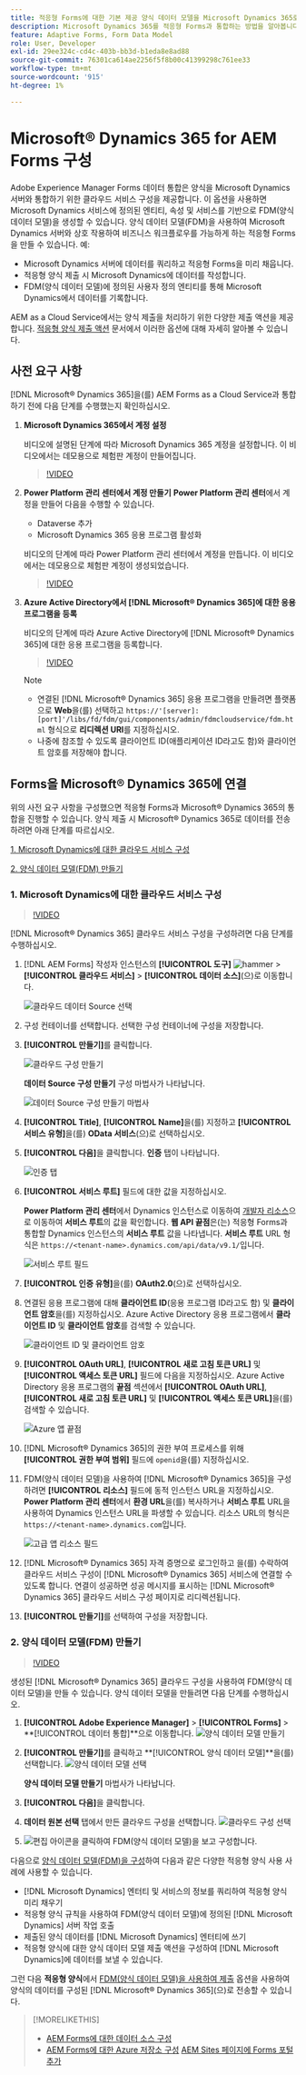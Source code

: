 ```yaml
---
title: 적응형 Forms에 대한 기본 제공 양식 데이터 모델을 Microsoft Dynamics 365로 구성하는 방법
description: Microsoft Dynamics 365를 적응형 Forms과 통합하는 방법을 알아봅니다.
feature: Adaptive Forms, Form Data Model
role: User, Developer
exl-id: 29ee324c-cd4c-403b-bb3d-b1eda8e8ad88
source-git-commit: 76301ca614ae2256f5f8b00c41399298c761ee33
workflow-type: tm+mt
source-wordcount: '915'
ht-degree: 1%

---
```



# Microsoft® Dynamics 365 for AEM Forms 구성

Adobe Experience Manager Forms 데이터 통합은 양식을 Microsoft Dynamics 서버와 통합하기 위한 클라우드 서비스 구성을 제공합니다. 이 옵션을 사용하면 Microsoft Dynamics 서비스에 정의된 엔티티, 속성 및 서비스를 기반으로 FDM(양식 데이터 모델)을 생성할 수 있습니다. 양식 데이터 모델(FDM)을 사용하여 Microsoft Dynamics 서버와 상호 작용하여 비즈니스 워크플로우를 가능하게 하는 적응형 Forms을 만들 수 있습니다. 예:
* Microsoft Dynamics 서버에 데이터를 쿼리하고 적응형 Forms을 미리 채웁니다.
* 적응형 양식 제출 시 Microsoft Dynamics에 데이터를 작성합니다.
* FDM(양식 데이터 모델)에 정의된 사용자 정의 엔티티를 통해 Microsoft Dynamics에서 데이터를 기록합니다.

AEM as a Cloud Service에서는 양식 제출을 처리하기 위한 다양한 제출 액션을 제공합니다. [적응형 양식 제출 액션](/help/forms/configure-submit-actions-core-components.md) 문서에서 이러한 옵션에 대해 자세히 알아볼 수 있습니다.

<!-- 
[[!DNL Experience Manager Forms] Data Integration](data-integration.md) provides [!DNL Microsoft&reg; Dynamics 365] Cloud Services to integrate Adaptive Forms with out of the box Form Data Model (FDM). The Adaptive Forms can then interact with [!DNL Microsoft&reg; Dynamics 365] servers to enable business workflows. For example:

* Write data into [!DNL Microsoft&reg; Dynamics 365] on Adaptive Form submission.
* Write data in [!DNL Microsoft&reg; Dynamics 365] through custom entities defined in Form Data Model (FDM) and conversely.
* Query [!DNL Microsoft&reg; Dynamics 365]server for data and prepopulate Adaptive Forms.
* Read data from [!DNL Microsoft&reg; Dynamics 365] server.

[!DNL Microsoft&reg; Dynamics 365] cloud services and Form Data Model (FDM) are available out of the box on the [!DNL AEM Forms] Server after you [set up a development project for Forms based on Experience Manager archetype](setup-local-development-environment.md#forms-cloud-service-local-development-environment).

>[!NOTE]
>
>Microsoft&reg; Dynamics 365 cloud services and Form Data Model (FDM) are available out of the box only if you set up an [!DNL Experience Manager Forms] as a [!DNL Cloud Service] project based on [AEM Archetype 30](https://github.com/adobe/aem-project-archetype/releases/tag/aem-project-archetype-30) or later.-->

## 사전 요구 사항

[!DNL Microsoft® Dynamics 365]을(를) AEM Forms as a Cloud Service과 통합하기 전에 다음 단계를 수행했는지 확인하십시오.


1. **Microsoft Dynamics 365에서 계정 설정**

   비디오에 설명된 단계에 따라 Microsoft Dynamics 365 계정을 설정합니다. 이 비디오에서는 데모용으로 체험판 계정이 만들어집니다.

   >[!VIDEO](https://video.tv.adobe.com/v/3444389/)

1. **Power Platform 관리 센터에서 계정 만들기**
**Power Platform 관리 센터**&#x200B;에서 계정을 만들어 다음을 수행할 수 있습니다.
   * Dataverse 추가
   * Microsoft Dynamics 365 응용 프로그램 활성화

   비디오의 단계에 따라 Power Platform 관리 센터에서 계정을 만듭니다. 이 비디오에서는 데모용으로 체험판 계정이 생성되었습니다.

   >[!VIDEO](https://video.tv.adobe.com/v/3444388)

1. **Azure Active Directory에서 [!DNL Microsoft® Dynamics 365]에 대한 응용 프로그램을 등록**

   비디오의 단계에 따라 Azure Active Directory에 [!DNL Microsoft® Dynamics 365]에 대한 응용 프로그램을 등록합니다.

   >[!VIDEO](https://video.tv.adobe.com/v/3444369/dynamics365integration-microsoftdynamics-apiaccess-azuread-appregistration)

   >[!NOTE]
   >
   > * 연결된 [!DNL Microsoft® Dynamics 365] 응용 프로그램을 만들려면 플랫폼으로 **Web**&#x200B;을(를) 선택하고 `https://'[server]:[port]'/libs/fd/fdm/gui/components/admin/fdmcloudservice/fdm.html` 형식으로 **리디렉션 URI**&#x200B;를 지정하십시오.
   > * 나중에 참조할 수 있도록 클라이언트 ID(애플리케이션 ID라고도 함)와 클라이언트 암호를 저장해야 합니다.

## Forms을 Microsoft® Dynamics 365에 연결

위의 사전 요구 사항을 구성했으면 적응형 Forms과 Microsoft® Dynamics 365의 통합을 진행할 수 있습니다. 양식 제출 시 Microsoft® Dynamics 365로 데이터를 전송하려면 아래 단계를 따르십시오.

[1. Microsoft Dynamics에 대한 클라우드 서비스 구성](#1-configure-cloud-service-configuration-for-microsoft-dynamics)

[2. 양식 데이터 모델(FDM) 만들기](#2-create-form-data-model-fdm)

### 1. Microsoft Dynamics에 대한 클라우드 서비스 구성

>[!VIDEO](https://video.tv.adobe.com/v/3444370/cloudconfiguration-dataintegration-adobeexperiencemanager-aemforms-microsoftdynamics)

[!DNL Microsoft® Dynamics 365] 클라우드 서비스 구성을 구성하려면 다음 단계를 수행하십시오.

1. [!DNL AEM Forms] 작성자 인스턴스의 **[!UICONTROL 도구]** ![hammer](assets/hammer.png) > **[!UICONTROL 클라우드 서비스]** > **[!UICONTROL 데이터 소스]**(으)로 이동합니다.

   ![클라우드 데이터 Source 선택](/help/forms/assets/dynamics-data-source.png)
1. 구성 컨테이너를 선택합니다. 선택한 구성 컨테이너에 구성을 저장합니다.
1. **[!UICONTROL 만들기]**&#x200B;를 클릭합니다.

   ![클라우드 구성 만들기](/help/forms/assets/dynamics-select-configuration.png)

   **데이터 Source 구성 만들기** 구성 마법사가 나타납니다.

   ![데이터 Source 구성 만들기 마법사](/help/forms/assets/dynamics-create-data-configuration.png)

1. **[!UICONTROL Title]**, **[!UICONTROL Name]**&#x200B;을(를) 지정하고 **[!UICONTROL 서비스 유형]**&#x200B;을(를) **OData 서비스**(으)로 선택하십시오.
1. **[!UICONTROL 다음]**&#x200B;을 클릭합니다. **인증** 탭이 나타납니다.

   ![인증 탭](/help/forms/assets/dynamics-authentication-tab.png)

1. **[!UICONTROL 서비스 루트]** 필드에 대한 값을 지정하십시오.

   **Power Platform 관리 센터**&#x200B;에서 Dynamics 인스턴스로 이동하여 [개발자 리소스](https://docs.microsoft.com/en-us/powerapps/developer/data-platform/view-download-developer-resources)으로 이동하여 **서비스 루트**&#x200B;의 값을 확인합니다. **웹 API 끝점**&#x200B;은(는) 적응형 Forms과 통합할 Dynamics 인스턴스의 **서비스 루트** 값을 나타냅니다. **서비스 루트** URL 형식은 `https://<tenant-name>.dynamics.com/api/data/v9.1/`입니다.

   ![서비스 루트 필드](/help/forms/assets/dynamics-service-root.png)

1. **[!UICONTROL 인증 유형]**&#x200B;을(를) **OAuth2.0**(으)로 선택하십시오.
1. 연결된 응용 프로그램에 대해 **클라이언트 ID**(응용 프로그램 ID라고도 함) 및 **클라이언트 암호**을(를) 지정하십시오.
Azure Active Directory 응용 프로그램에서 **클라이언트 ID** 및 **클라이언트 암호**&#x200B;를 검색할 수 있습니다.

   ![클라이언트 ID 및 클라이언트 암호](/help/forms/assets/dynamics-azure-app-resgistration.png)

1. **[!UICONTROL OAuth URL]**, **[!UICONTROL 새로 고침 토큰 URL]** 및 **[!UICONTROL 액세스 토큰 URL]** 필드에 다음을 지정하십시오.
Azure Active Directory 응용 프로그램의 **끝점** 섹션에서 **[!UICONTROL OAuth URL]**, **[!UICONTROL 새로 고침 토큰 URL]** 및 **[!UICONTROL 액세스 토큰 URL]**&#x200B;을(를) 검색할 수 있습니다.

   ![Azure 앱 끝점](/help/forms/assets/dynamics-azure-app-endpoints.png)

1. [!DNL Microsoft® Dynamics 365]의 권한 부여 프로세스를 위해 **[!UICONTROL 권한 부여 범위]** 필드에 `openid`을(를) 지정하십시오.
1. FDM(양식 데이터 모델)을 사용하여 [!DNL Microsoft® Dynamics 365]을 구성하려면 **[!UICONTROL 리소스]** 필드에 동적 인스턴스 URL을 지정하십시오.
**Power Platform 관리 센터**&#x200B;에서 **환경 URL**&#x200B;을(를) 복사하거나 **서비스 루트** URL을 사용하여 Dynamics 인스턴스 URL을 파생할 수 있습니다. 리소스 URL의 형식은 `https://<tenant-name>.dynamics.com`입니다.

   ![고급 앱 리소스 필드](/help/forms/assets/dynamics-resource-field.png)

1. [!DNL Microsoft® Dynamics 365] 자격 증명으로 로그인하고 을(를) 수락하여 클라우드 서비스 구성이 [!DNL Microsoft® Dynamics 365] 서비스에 연결할 수 있도록 합니다. 연결이 성공하면 성공 메시지를 표시하는 [!DNL Microsoft® Dynamics 365] 클라우드 서비스 구성 페이지로 리디렉션됩니다.
1. **[!UICONTROL 만들기]**&#x200B;를 선택하여 구성을 저장합니다.

### 2. 양식 데이터 모델(FDM) 만들기

>[!VIDEO](https://video.tv.adobe.com/v/3444367/aemforms-adobeexperiencemanager-formdatamodel--dataintegration-digitalforms)

생성된 [!DNL Microsoft® Dynamics 365] 클라우드 구성을 사용하여 FDM(양식 데이터 모델)을 만들 수 있습니다. 양식 데이터 모델을 만들려면 다음 단계를 수행하십시오.

1. **[!UICONTROL Adobe Experience Manager]** > **[!UICONTROL Forms]** > **[!UICONTROL 데이터 통합]**으로 이동합니다.
   ![양식 데이터 모델 만들기](/help/forms/assets/dynamics-create-fdm.png)

1. **[!UICONTROL 만들기]**&#x200B;를 클릭하고 **[!UICONTROL 양식 데이터 모델]**을(를) 선택합니다.
   ![양식 데이터 모델 선택](/help/forms/assets/dynamics-select-fdm.png)

   **양식 데이터 모델 만들기** 마법사가 나타납니다.
1. **[!UICONTROL 다음]**&#x200B;을 클릭합니다.
1. **데이터 원본 선택** 탭에서 만든 클라우드 구성을 선택합니다.
   ![클라우드 구성 선택](/help/forms/assets/dynamics-select-cloud-config.png)

1. ![편집](assets/edit.png) 아이콘을 클릭하여 FDM(양식 데이터 모델)을 보고 구성합니다.

다음으로 [양식 데이터 모델(FDM)을 구성](/help/forms/work-with-form-data-model.md#configure-services)하여 다음과 같은 다양한 적응형 양식 사용 사례에 사용할 수 있습니다.

* [!DNL Microsoft Dynamics] 엔터티 및 서비스의 정보를 쿼리하여 적응형 양식 미리 채우기
* 적응형 양식 규칙을 사용하여 FDM(양식 데이터 모델)에 정의된 [!DNL Microsoft Dynamics] 서버 작업 호출
* 제출된 양식 데이터를 [!DNL Microsoft Dynamics] 엔터티에 쓰기
* 적응형 양식에 대한 양식 데이터 모델 제출 액션을 구성하여 [!DNL Microsoft Dynamics]에 데이터를 보낼 수 있습니다.

그런 다음 **적응형 양식**&#x200B;에서 [FDM(양식 데이터 모델)을 사용하여 제출](/help/forms/using-form-data-model.md) 옵션을 사용하여 양식의 데이터를 구성된 [!DNL Microsoft® Dynamics 365]&#x200B;(으)로 전송할 수 있습니다.


>[!MORELIKETHIS]
>
>* [AEM Forms에 대한 데이터 소스 구성](/help/forms/configure-data-sources.md)
>* [AEM Forms에 대한 Azure 저장소 구성](/help/forms/configure-azure-storage.md)
>  [AEM Sites 페이지에 Forms 포털 추가](/help/forms/configure-forms-portal.md)
